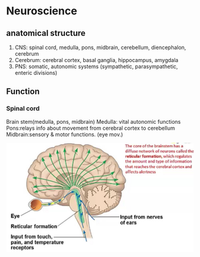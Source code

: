 # Neuroscience

## anatomical structure
1. CNS: spinal cord, medulla, pons, midbrain, cerebellum, diencephalon, cerebrum
2. Cerebrum: cerebral cortex, basal ganglia, hippocampus, amygdala
3. PNS: somatic, autonomic systems (sympathetic, parasympathetic, enteric divisions)

## Function

### Spinal cord

Brain stem(medulla, pons, midbrain)
Medulla: vital autonomic functions
Pons:relays info about movement from cerebral cortex to cerebellum
Midbrain:sensory & motor functions. (eye mov.)


![](brainstem.jpg)